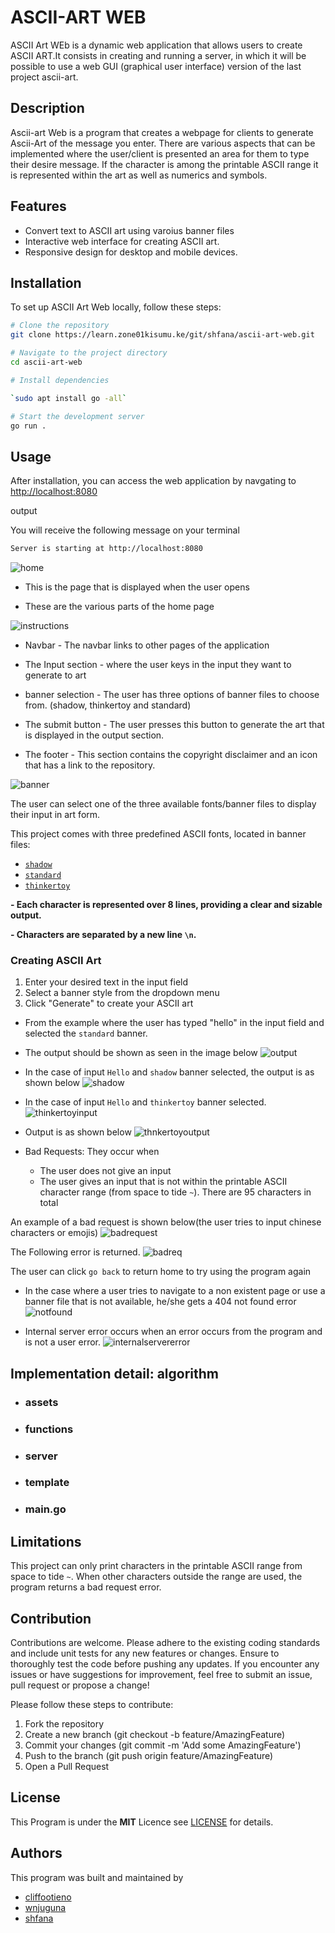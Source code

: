 # ASCII-ART WEB

ASCII Art WEb is a dynamic web application that allows users to create ASCII ART.It consists in creating and running a server, in which it will be possible to use a web GUI (graphical user interface) version of the last project ascii-art.


## Description
Ascii-art Web is a program that creates a webpage for clients to generate Ascii-Art of the message you enter. There are various aspects that can be implemented where the user/client is presented an area for them to type their desire message. If the character is among the printable ASCII range  it is represented within the art as well as numerics and symbols.

## Features 
+ Convert text to ASCII art using varoius banner files
+ Interactive web interface for  creating ASCII art.
+ Responsive design for desktop and mobile devices.


## Installation 

To set up ASCII Art Web locally, follow these steps:
```bash
# Clone the repository
git clone https://learn.zone01kisumu.ke/git/shfana/ascii-art-web.git

# Navigate to the project directory
cd ascii-art-web

# Install dependencies

`sudo apt install go -all`

# Start the development server
go run .
```

## Usage
After installation, you can access the web application by navgating to [http://localhost:8080](http://localhost:8080)


output

You will receive the following message on your terminal
```bash
Server is starting at http://localhost:8080
```
![home](/assets/images/home.png)

- This is the page that is displayed when the user opens 

- These are the various parts of the home page 

![instructions](/assets/images/instruct.png)


 + Navbar - The navbar links to other pages of the application

 + The Input section - where the user keys in the input they want to generate to art

 + banner selection - The user has three options of banner files to choose from. (shadow, thinkertoy and standard)

 + The submit button - The user presses this button to generate the art that is displayed in the output section.

 + The footer  - This section contains the copyright disclaimer and an icon that has a  link to the repository.


![banner](/assets/images/banner.png)


The user can select one of the three available fonts/banner files to display their input in art form.

This project comes with three predefined ASCII fonts, located in banner files:

  - [`shadow`](https://learn.zone01kisumu.ke/git/root/public/src/branch/master/subjects/ascii-art/shadow.txt)
  - [`standard`](https://learn.zone01kisumu.ke/git/root/public/src/branch/master/subjects/ascii-art/standard.txt)
  - [`thinkertoy`](https://learn.zone01kisumu.ke/git/root/public/src/branch/master/subjects/ascii-art/thinkertoy.txt)


**- Each character is represented over 8 lines, providing a clear and sizable output.**

**- Characters are separated by a new line `\n`.**

### Creating ASCII Art

   1. Enter your desired text in the input field
   2. Select a banner style from the dropdown menu
   3. Click "Generate" to create your ASCII art


- From the example where the user has typed "hello" in the input field and selected  the `standard` banner. 
- The output should be shown as seen in the image below
![output](/assets/images/outputS.png)

- In the case of input `Hello` and `shadow` banner selected, the output is as shown below
![shadow](/assets/images/ouputSh.png)


- In the case of input `Hello` and `thinkertoy` banner selected.
![thinkertoyinput](/assets/images/thinkertoy%20input.png)

- Output is as shown below
![thnkertoyoutput](/assets/images/thinkertou%20output.png)

- Bad Requests: They occur when

    - The user does not give an input
    - The user gives an input that is not within the printable ASCII character range (from space to tide `~`). There are 95 characters in total

An example of a bad request is shown below(the user tries to input chinese characters or emojis)
![badrequest](/assets/images/badrequest.png)

The Following error is returned.
![badreq](/assets/images/badrequestout.png)

The user can click `go back` to return home to try using the program again


- In the case where a user tries to navigate to a non existent page or use a banner file that is not  available, he/she gets a 404 not found error 
![notfound](/assets/images/not%20found.png)

- Internal server error occurs when an error occurs from the program and is not a user error.
![internalservererror](/assets/images/ISE.png)

## Implementation detail: algorithm
* ### assets




* ### functions



* ### server




* ### template


* ### main.go



## Limitations
This project can only print characters in the printable ASCII range from space to tide `~`. When other characters outside the range are used, the program returns a bad request error.

## Contribution

Contributions are welcome. Please adhere to the existing coding standards and include unit tests for any new features or changes. Ensure to thoroughly test the code before pushing any updates.
If you encounter any issues or have suggestions for improvement, feel free to submit an issue, pull request or propose a change!


Please follow these steps to contribute:

   1. Fork the repository
   2. Create a new branch (git checkout -b feature/AmazingFeature)
   3. Commit your changes (git commit -m 'Add some AmazingFeature')
   4. Push to the branch (git push origin feature/AmazingFeature)
   5. Open a Pull Request


## License
This Program is under the **MIT** Licence see [LICENSE](/LICENSE) for details.

## Authors
This program was built and maintained by 
- [cliffootieno](https://learn.zone01kisumu.ke/git/cliffootieno)
- [wnjuguna](https://learn.zone01kisumu.ke/git/wnjuguna)
- [shfana](https://learn.zone01kisumu.ke/git/shfana)